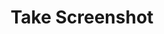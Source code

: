 ---
title: Take Screenshot
description: Makes a screenshot from a scene or source
parameters:
  - name: ObsConnection
    type: Select
    required: true
    description: |
      Select the Connection from the drop-down
      - Any, Default, or named connections will appear here
  - name: ObsScene
    type: Select
    required: true
    description: |
      Select a Scene from the drop-down
      - Can also manually type the Scene name into the box
  - name: ObsSource
    type: Select
    required: true
    description: |
      Select a Source from the drop-down
      - Can also manually type the Source name into the box
  - name: File Path
    type: String
    required: true
    description: |
      Select the file path for the screenshot
  - name: Quality
    type: Slider
    required: true
    description: |
      Select the image quality or leave as `Auto`  
variables:
  - name: screenshotFile
    type: string
    description: The full path to the screenshot that was taken
  - name: filedatetime
    type: DateTime
    description: Date Time variable that can be used for file name `yyyyMMdd.hhmmss`
    value: 8/4/2023 10:56:06 AM
csharpMethods:
  - ObsTakeScreenshot
---